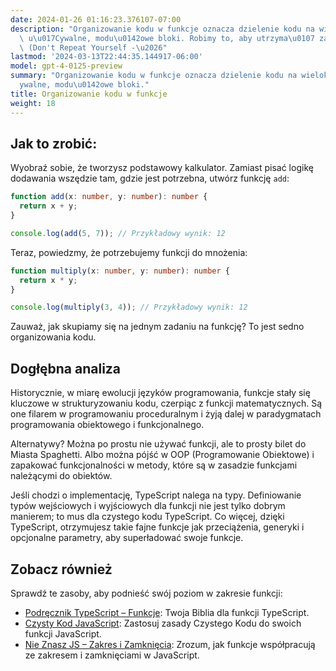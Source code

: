 ```yaml
---
date: 2024-01-26 01:16:23.376107-07:00
description: "Organizowanie kodu w funkcje oznacza dzielenie kodu na wielokrotnie\
  \ u\u017Cywalne, modu\u0142owe bloki. Robimy to, aby utrzyma\u0107 zasad\u0119 DRY\
  \ (Don't Repeat Yourself -\u2026"
lastmod: '2024-03-13T22:44:35.144917-06:00'
model: gpt-4-0125-preview
summary: "Organizowanie kodu w funkcje oznacza dzielenie kodu na wielokrotnie u\u017C\
  ywalne, modu\u0142owe bloki."
title: Organizowanie kodu w funkcje
weight: 18
---
```


## Jak to zrobić:
Wyobraź sobie, że tworzysz podstawowy kalkulator. Zamiast pisać logikę dodawania wszędzie tam, gdzie jest potrzebna, utwórz funkcję `add`:

```TypeScript
function add(x: number, y: number): number {
  return x + y;
}

console.log(add(5, 7)); // Przykładowy wynik: 12
```

Teraz, powiedzmy, że potrzebujemy funkcji do mnożenia:

```TypeScript
function multiply(x: number, y: number): number {
  return x * y;
}

console.log(multiply(3, 4)); // Przykładowy wynik: 12
```
Zauważ, jak skupiamy się na jednym zadaniu na funkcję? To jest sedno organizowania kodu.

## Dogłębna analiza
Historycznie, w miarę ewolucji języków programowania, funkcje stały się kluczowe w strukturyzowaniu kodu, czerpiąc z funkcji matematycznych. Są one filarem w programowaniu proceduralnym i żyją dalej w paradygmatach programowania obiektowego i funkcjonalnego.

Alternatywy? Można po prostu nie używać funkcji, ale to prosty bilet do Miasta Spaghetti. Albo można pójść w OOP (Programowanie Obiektowe) i zapakować funkcjonalności w metody, które są w zasadzie funkcjami należącymi do obiektów.

Jeśli chodzi o implementację, TypeScript nalega na typy. Definiowanie typów wejściowych i wyjściowych dla funkcji nie jest tylko dobrym manierem; to mus dla czystego kodu TypeScript. Co więcej, dzięki TypeScript, otrzymujesz takie fajne funkcje jak przeciążenia, generyki i opcjonalne parametry, aby superładować swoje funkcje.

## Zobacz również
Sprawdź te zasoby, aby podnieść swój poziom w zakresie funkcji:

- [Podręcznik TypeScript – Funkcje](https://www.typescriptlang.org/docs/handbook/2/functions.html): Twoja Biblia dla funkcji TypeScript.
- [Czysty Kod JavaScript](https://github.com/ryanmcdermott/clean-code-javascript#functions): Zastosuj zasady Czystego Kodu do swoich funkcji JavaScript.
- [Nie Znasz JS – Zakres i Zamknięcia](https://github.com/getify/You-Dont-Know-JS): Zrozum, jak funkcje współpracują ze zakresem i zamknięciami w JavaScript.
